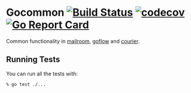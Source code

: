# Gocommon [![Build Status](https://github.com/nyaruka/gocommon/workflows/CI/badge.svg)](https://github.com/nyaruka/gocommon/actions?query=workflow%3ACI) [![codecov](https://codecov.io/gh/nyaruka/gocommon/branch/master/graph/badge.svg)](https://codecov.io/gh/nyaruka/gocommon) [![Go Report Card](https://goreportcard.com/badge/github.com/nyaruka/gocommon)](https://goreportcard.com/report/github.com/nyaruka/gocommon)

Common functionality in [mailroom](https://github.com/nyaruka/mailroom), [goflow](https://github.com/nyaruka/goflow) and [courier](https://github.com/nyaruka/courier).

## Running Tests

You can run all the tests with:

```
% go test ./...
```

